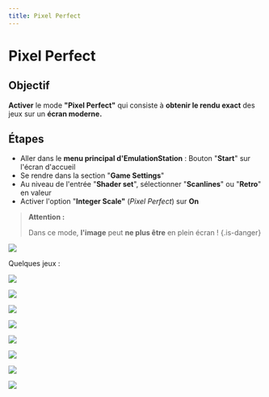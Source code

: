 ```yaml
---
title: Pixel Perfect
---
```


# Pixel Perfect

## Objectif <a id="objectif"></a>

**Activer** le mode **"Pixel Perfect"** qui consiste à **obtenir le rendu exact** des jeux sur un **écran moderne.**

## Étapes <a id="etapes"></a>

* Aller dans le **menu principal d'EmulationStation** : Bouton "**Start**" sur l'écran d'accueil
* Se rendre dans la section "**Game Settings**"
* Au niveau de l'entrée "**Shader set**", sélectionner "**Scanlines**" ou "**Retro**" en valeur
* Activer l'option "**Integer Scale"** \(_Pixel Perfect_\) sur **On**




>**Attention :**  
>  
>Dans ce mode, **l'image** peut **ne plus être** en plein écran !
{.is-danger}

![](https://gblobscdn.gitbook.com/assets%2F-LdKTX4ollh_G72-pO8z%2F-M-5Jxx4clSt7v72lqTi%2F-M-5Md7rJ-kF72EZ18zN%2FpixelPerfectSettingsEN.PNG?alt=media&token=decaf207-8518-4610-a0cb-e849b5c98832)

Quelques jeux :

![](https://gblobscdn.gitbook.com/assets%2F-LdKTX4ollh_G72-pO8z%2F-M-5Jxx4clSt7v72lqTi%2F-M-5Miod737jmg_LoTzE%2FpixelPerfectExample1.PNG?alt=media&token=9818d221-37a1-4d05-b798-38dedb2559a5)

![](https://gblobscdn.gitbook.com/assets%2F-LdKTX4ollh_G72-pO8z%2F-M-5Jxx4clSt7v72lqTi%2F-M-5MlU8rJR1-ipmNhCO%2FpixelPerfectExample2.PNG?alt=media&token=e572932d-81e2-4581-a37a-b973091ee11e)

![](https://gblobscdn.gitbook.com/assets%2F-LdKTX4ollh_G72-pO8z%2F-M-5Jxx4clSt7v72lqTi%2F-M-5MoBb28soiVYitfHB%2FpixelPerfectExample3.PNG?alt=media&token=eb705b56-ef15-452d-91ee-a42ab27aaa60)

![](https://gblobscdn.gitbook.com/assets%2F-LdKTX4ollh_G72-pO8z%2F-M-5Jxx4clSt7v72lqTi%2F-M-5MrO9dl7C7qeIKqUP%2FpixelPerfectExample4.PNG?alt=media&token=7bf59d41-e6d5-4380-9818-1566b6f19b35)

![](https://gblobscdn.gitbook.com/assets%2F-LdKTX4ollh_G72-pO8z%2F-M-5Jxx4clSt7v72lqTi%2F-M-5MunR-rlnLGmNk9Cz%2FpixelPerfectExample5.PNG?alt=media&token=4c7f2bc9-112f-4e9d-830e-0059fbf48991)

![](https://gblobscdn.gitbook.com/assets%2F-LdKTX4ollh_G72-pO8z%2F-M-5Jxx4clSt7v72lqTi%2F-M-5MxIT2q7QI_w_x7QX%2FpixelPerfectExample6.PNG?alt=media&token=75c88752-ae27-4286-a688-678cd59cd4e6)

![](https://gblobscdn.gitbook.com/assets%2F-LdKTX4ollh_G72-pO8z%2F-M-5Jxx4clSt7v72lqTi%2F-M-5MzECbVQGoeg5lpzo%2FpixelPerfectExample7.PNG?alt=media&token=51145921-df87-4446-b334-2f5bb0f51ad1)

![](https://gblobscdn.gitbook.com/assets%2F-LdKTX4ollh_G72-pO8z%2F-M-5Jxx4clSt7v72lqTi%2F-M-5N0oYyYeGoJnKU8OB%2FpixelPerfectExample8.PNG?alt=media&token=d1baab74-3d12-4786-a57e-a1b82f79d1cf)

